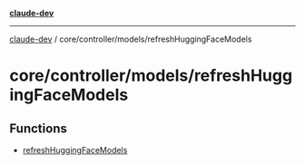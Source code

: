[**claude-dev**](../../../../README.md)

***

[claude-dev](../../../../README.md) / core/controller/models/refreshHuggingFaceModels

# core/controller/models/refreshHuggingFaceModels

## Functions

- [refreshHuggingFaceModels](functions/refreshHuggingFaceModels.md)
